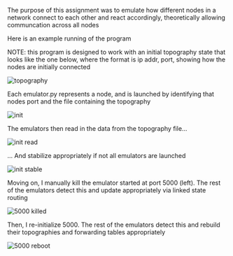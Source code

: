 The purpose of this assignment was to emulate how different nodes in a network connect to each other and react accordingly, theoretically allowing communcation across all nodes

Here is an example running of the program

NOTE: this program is designed to work with an initial topography state that looks like the one below, where the format is ip addr, port, showing how the nodes are initially connected

![topography](https://github.com/hstrohbusch/UW-CS-Work/assets/71783165/5b3b9808-e5eb-415f-b212-c852e850b716)


Each emulator.py represents a node, and is launched by identifying that nodes port and the file containing the topography

![init](https://github.com/hstrohbusch/UW-CS-Work/assets/71783165/6d7534fa-a78a-43b5-b6d7-aa3a1479d344)


The emulators then read in the data from the topography file...

![init read](https://github.com/hstrohbusch/UW-CS-Work/assets/71783165/d4db8bbd-8370-4d54-b293-7dcc1f3d254d)


... And stabilize appropriately if not all emulators are launched

![init stable](https://github.com/hstrohbusch/UW-CS-Work/assets/71783165/88d189c4-6ad0-416d-ad25-d35bec26b6fd)



Moving on, I manually kill the emulator started at port 5000 (left). The rest of the emulators detect this and update appropriately via linked state routing

![5000 killed](https://github.com/hstrohbusch/UW-CS-Work/assets/71783165/1047a13b-7af9-43c1-9449-f5f4d9bd0baa)


Then, I re-initialize 5000. The rest of the emulators detect this and rebuild their topographies and forwarding tables appropriately

![5000 reboot](https://github.com/hstrohbusch/UW-CS-Work/assets/71783165/115e4a85-df74-4137-b16e-91a28490728a)
